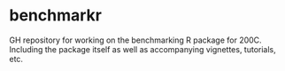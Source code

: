 # benchmarkr
GH repository for working on the benchmarking R package for 200C. Including the package itself as well as accompanying vignettes, tutorials, etc.
